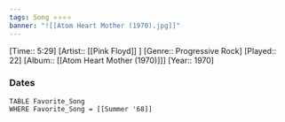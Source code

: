 ```yaml
---
tags: Song ⭐⭐⭐⭐ 
banner: "![[Atom Heart Mother (1970).jpg]]"
---
```

[Time:: 5:29]
[Artist:: [[Pink Floyd]] ]
[Genre:: Progressive Rock]
[Played:: 22]
[Album:: [[Atom Heart Mother (1970)]]]
[Year:: 1970]
### Dates
````dataview
TABLE Favorite_Song
WHERE Favorite_Song = [[Summer '68]]
````